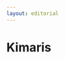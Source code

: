 ```yaml
---
layout: editorial
---
```


# Kimaris

<figure><img src="../../../../../../../../../../.gitbook/assets/Screenshot 2023-12-22 at 10.58.21 AM.png" alt=""><figcaption></figcaption></figure>
